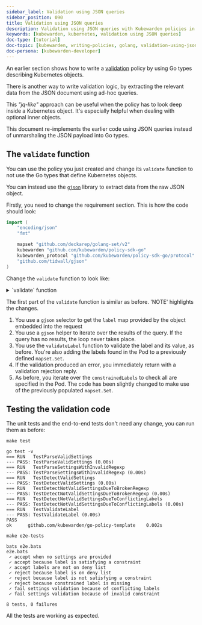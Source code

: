 ```yaml
---
sidebar_label: Validation using JSON queries
sidebar_position: 090
title: Validation using JSON queries
description: Validation using JSON queries with Kubewarden policies in Go.
keywords: [kubewarden, kubernetes, validation using JSON queries]
doc-type: [tutorial]
doc-topic: [kubewarden, writing-policies, golang, validation-using-json]
doc-persona: [kubewarden-developer]
---
```


An earlier section shows how to write a
[validation](04-validation.md)
policy by using Go types describing Kubernetes objects.

There is another way to write validation logic,
by extracting the relevant data from the JSON document using ad-hoc queries.

This _"jq-like"_ approach can be useful when the policy has to look deep inside a Kubernetes object.
It's especially helpful when dealing with optional inner objects.

This document re-implements the earlier code using JSON queries instead of unmarshaling the JSON payload into Go types.

## The `validate` function

You can use the policy you just created and change its `validate` function
to not use the Go types that define Kubernetes objects.

You can instead use the [`gjson`](https://github.com/tidwall/gjson) library to extract data from the raw JSON object.

Firstly, you need to change the requirement section.
This is how the code should look:

```go
import (
    "encoding/json"
    "fmt"

    mapset "github.com/deckarep/golang-set/v2"
    kubewarden "github.com/kubewarden/policy-sdk-go"
    kubewarden_protocol "github.com/kubewarden/policy-sdk-go/protocol"
    "github.com/tidwall/gjson"
)
```

Change the `validate` function to look like:

<details>
<summary>`validate` function</summary>

```go
func validate(payload []byte) ([]byte, error) {
    // Create a ValidationRequest instance from the incoming payload
    validationRequest := kubewarden_protocol.ValidationRequest{}
    err := json.Unmarshal(payload, &validationRequest)
    if err != nil {
        return kubewarden.RejectRequest(
            kubewarden.Message(err.Error()),
            kubewarden.Code(400))
    }

    // Create a Settings instance from the ValidationRequest object
    settings, err := NewSettingsFromValidationReq(&validationRequest)
    if err != nil {
        return kubewarden.RejectRequest(
            kubewarden.Message(err.Error()),
            kubewarden.Code(400))
    }

    // Access the **raw** JSON that describes the object
    podJSON := validationRequest.Request.Object

    // highlight-next-line
    // NOTE 1
    data := gjson.GetBytes(
        podJSON,
        "metadata.labels")

    var validationErr error
    labels := mapset.NewThreadUnsafeSet[string]()
    data.ForEach(func(key, value gjson.Result) bool {
        // highlight-next-line
        // NOTE 2
        label := key.String()
        labels.Add(label)

        // highlight-next-line
        // NOTE 3
        validationErr = validateLabel(label, value.String(), &settings)

        // keep iterating if there are no errors
        return validationErr == nil
    })

    // highlight-next-line
    // NOTE 4
    if validationErr != nil {
        return kubewarden.RejectRequest(
            kubewarden.Message(validationErr.Error()),
            kubewarden.NoCode)
    }

    // highlight-next-line
    // NOTE 5
    for requiredLabel := range settings.ConstrainedLabels {
        if !labels.Contains(requiredLabel) {
            return kubewarden.RejectRequest(
                kubewarden.Message(fmt.Sprintf("Constrained label %s not found inside of Pod", requiredLabel)),
                kubewarden.NoCode)
        }
    }

    return kubewarden.AcceptRequest()
}
```

</details>

The first part of the `validate` function is similar as before.
'NOTE' highlights the changes.

1. You use a `gjson` selector to get the `label` map provided by the object embedded into the request
1. You use a `gjson` helper to iterate over the results of the query.
If the query has no results, the loop never takes place.
1. You use the `validateLabel` function to validate the label and its value, as before.
You're also adding the labels found in the Pod to a previously defined `mapset.Set`.
1. If the validation produced an error, you immediately return with a validation rejection reply.
1. As before, you iterate over the `constrainedLabels` to check all are specified in the Pod.
The code has been slightly changed to make use of the previously populated `mapset.Set`.

## Testing the validation code

The unit tests and the end-to-end tests don't need any change, you can run them as before:

```console
make test
```

```console
go test -v
=== RUN   TestParseValidSettings
--- PASS: TestParseValidSettings (0.00s)
=== RUN   TestParseSettingsWithInvalidRegexp
--- PASS: TestParseSettingsWithInvalidRegexp (0.00s)
=== RUN   TestDetectValidSettings
--- PASS: TestDetectValidSettings (0.00s)
=== RUN   TestDetectNotValidSettingsDueToBrokenRegexp
--- PASS: TestDetectNotValidSettingsDueToBrokenRegexp (0.00s)
=== RUN   TestDetectNotValidSettingsDueToConflictingLabels
--- PASS: TestDetectNotValidSettingsDueToConflictingLabels (0.00s)
=== RUN   TestValidateLabel
--- PASS: TestValidateLabel (0.00s)
PASS
ok      github.com/kubewarden/go-policy-template    0.002s
```

```console
make e2e-tests
```

```console
bats e2e.bats
e2e.bats
 ✓ accept when no settings are provided
 ✓ accept because label is satisfying a constraint
 ✓ accept labels are not on deny list
 ✓ reject because label is on deny list
 ✓ reject because label is not satisfying a constraint
 ✓ reject because constrained label is missing
 ✓ fail settings validation because of conflicting labels
 ✓ fail settings validation because of invalid constraint

8 tests, 0 failures
```

All the tests are working as expected.
